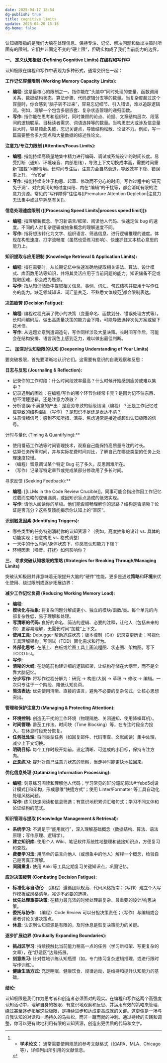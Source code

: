 ```yaml
---
date: 2025-04-17 18:54
dg-publish: true
title: cognitive limits
update: 2025-04-20 15:18
dg-home: false
---
```


认知极限指的是我们大脑在处理信息、保持专注、记忆、解决问题和做出决策时所固有的限制。它们并非固定不变的“硬上限”，但确实构成了我们当前能力的边界。

**一、 定义认知极限 (Defining Cognitive Limits) 在编程和写作中**

认知极限在编程和写作中表现为多种形式，通常交织在一起：

**工作记忆容量限制 (Working Memory Capacity Limits):**

- **编程:** 这是最核心的限制之一。指你能在“头脑中”同时处理的变量、函数调用关系、数据结构状态、算法步骤、代码逻辑分支等的数量。当复杂度超过这个容量时，你会感到“脑子转不过来”，容易忘记细节、引入错误，难以追踪逻辑流。例如，理解一个包含多层嵌套、复杂状态管理的递归函数。
- **写作:** 指你能在思考和组织时，同时兼顾的论点、论据、文章结构层次、段落间的逻辑联系、目标读者需求、词语选择等的数量。当构思宏大或涉及信息量巨大时，容易顾此失彼，忘记关键点，导致结构松散、论证不力。例如，写一篇需要整合多方观点和大量数据的综述性论文。

**注意力/专注力限制 (Attention/Focus Limits):**

- **编程:** 指能持续高质量地集中精力进行编码、调试或系统设计的时间长度。易受打断（通知、环境噪音、内部思绪），导致上下文切换成本高，需要时间重新“加载”问题情境。长时间专注后，注意力会自然衰退，导致效率下降、错误率上升。 ^fe19af
- **写作:** 指能持续专注于构思、起草、修改而不分心的时间。写作过程中的“研究兔子洞”、对完美词句的过度纠结、内在“编辑”的干扰等，都会消耗有限的注意力资源。常见的“写作障碍”往往与[[Premature Attention Depletion|注意力无法集中或过早耗尽有关]]。

**信息处理速度限制 ([[Processing Speed Limits|process speed limit]]):**

- **编程:** 指理解新概念、学习新语言/框架、阅读他人代码、快速定位 bug 的速度。不同的人对复杂逻辑或抽象概念的理解速度不同。
- **写作:** 指将想法转化为文字、组织语言、筛选信息、进行逻辑推理的速度。体现在构思速度、打字流畅度（虽然也受练习影响）、快速抓住文本核心意思的能力上。

**知识提取与应用限制 (Knowledge Retrieval & Application Limits):**

- **编程:** 指在需要时，从长期记忆中快速准确地提取相关语法、算法、设计模式、库函数用法等知识，并将其灵活应用于当前问题的能力。知识储备不足或提取困难，都会成为瓶颈。
- **写作:** 指从知识储备中提取相关信息、事例、词汇、句式结构并应用于写作任务的能力。缺乏领域知识、词汇量贫乏、不熟悉文体规范[^1]都会限制表达。

**决策疲劳 (Decision Fatigue):**

- **编程:** 编程过程充满了微小的决策（变量命名、函数划分、错误处理方式等）。长时间编码后，做出高质量决策的能力会下降，可能导致选择次优方案或留下技术债。
- **写作:** 从选题立意到遣词造句，写作同样涉及大量决策。长时间写作后，可能会在结构安排、语言润色上感到乏力，难以做出最佳判断。

**二、 加深对认知极限的认知 (Deepening Understanding of Your Limits)**

要突破极限，首先要清晰地认识它们。这需要有意识的自我观察和反思：

**日志与反思 (Journaling & Reflection):**

- 记录你的工作时段：什么时间段效率最高？什么时候开始感到疲劳或难以集中？
- 记录遇到的困难：在编程/写作的哪个环节你经常卡壳？是因为记不住东西、想不清楚逻辑，还是注意力涣散？
- 分析错误/不满意的产出：是疲劳导致的低级错误（编程）？还是工作记忆过载导致的结构混乱（写作）？是知识不足还是表达不清？
- 注意情绪信号：感到不知所措、沮丧、焦虑通常是接近或超出认知极限的信号。

计时与量化 (Timing & Quantifying):**

- 使用番茄工作法等时间管理技术，观察自己能保持高质量专注的时长。
- 估算任务所需时间，并与实际花费时间对比，了解自己在哪些类型的任务上处理速度较慢。
- （编程）留意调试某个特定 Bug 花了多久，反思困难所在。
- （写作）记录写特定章节或完成某部分修改用了多长时间。

寻求反馈 (Seeking Feedback):**

- **编程:** [[LLMs in the Code Review Crucible]]。同事可能会指出你因工作记忆过载而忽略的逻辑漏洞，或因知识盲点造成的低效实现。
- **写作:** 请他人阅读你的草稿。他们能否顺畅理解你的思路？结构是否清晰？论证是否充分？这些反馈能揭示你认知上的“盲区”。

**识别触发因素 (Identifying Triggers):**

- 哪些类型的任务特别消耗你的认知资源？（例如，高度抽象的设计 vs. 具体的功能实现；创意构思 vs. 格式调整）
- 一天中的什么时间/身体状态下，你感觉认知能力下降？
- 环境因素（噪音、打扰）如何影响你？

**三、 寻求突破认知极限的策略 (Strategies for Breaking Through/Managing Limits)**

突破认知极限并非意味着无限提升大脑的“硬件”性能，更多是通过**策略**和**环境**来优化使用、绕过限制或逐步拓展边界：

**减少工作记忆负荷 (Reducing Working Memory Load):**

- **编程:**
- **模块化与抽象:** 将复杂问题分解成更小、独立的模块/函数/类。每个单元的内部复杂性低，易于理解和处理。
- **写清晰的代码:** 良好的命名、简洁的逻辑、必要的注释，让他人（包括未来的你）更容易理解，无需长时间“加载”上下文。
- **使用工具:** Debugger 帮助追踪状态；版本控制（Git）记录变更历史；可视化工具理解架构；写测试（TDD）固化需求和行为。
- **外部化思考:** 在纸上、白板或绘图工具上画流程图、状态图、架构图。写下 TODO list。
- **写作:**
- **清晰的大纲:** 在动笔前构建详细的逻辑框架，让结构存储在大纲里，而不是全靠大脑记忆。
- **分步写作:** 将写作过程分解为：研究 -> 构思/大纲 -> 草稿 -> 修改 -> 编辑。一次只专注于一个阶段，降低认知负荷。
- **简洁表达:** 优先使用清晰、直接的语言，避免不必要的复杂句式，让核心思想突出。

**管理和保护注意力 (Managing & Protecting Attention):**

- **环境控制:** 创造无干扰的工作环境（物理隔绝、关闭通知、使用降噪耳机）。
- **时间管理:** 番茄工作法、时间块（Time Blocking）等，在专注时段全力投入，在休息时段充分恢复。
- **任务批处理:** 将同类型任务（如回复邮件、代码审查、文献阅读）集中处理，减少上下文切换。
- **明确目标:** 每个工作时段开始前，设定清晰、可达成的小目标，保持专注方向。
- **正念练习:** 提升对自己注意力状态的觉察，当走神时能更快地拉回来。

**优化信息处理 (Optimizing Information Processing):**

- **编程:** 刻意练习阅读和理解他人代码；学习常见的[[1分鐘記憶法#^febd5d|设计模式]]和架构，形成思维“快捷方式”；使用 Linter/Formatter 等工具自动化处理风格问题。
- **写作:** 练习快速阅读和信息筛选；有意识地积累词汇和句式；学习不同文体和论证结构的范式。

**知识管理与提取 (Knowledge Management & Retrieval):**

- **系统学习:** 不满足于“能用就行”，深入理解基础概念（数据结构、算法、语法原理；写作原理、逻辑学）。
- **建立知识库:** 使用个人 Wiki、笔记软件系统性地整理和链接知识点，方便复习和查找。
- **费曼学习法:** 用简单的语言向他人（或想象中的他人）解释一个概念，检验自己是否真正理解。
- **间隔重复:** 使用 Anki 等工具定期复习关键知识点，巩固记忆。

**应对决策疲劳 (Combating Decision Fatigue):**

- **标准化与自动化:** （编程）遵循团队规范、代码风格指南；（写作）建立个人写作模板或风格清单。减少不必要的选择。
- **优先处理重要决策:** 在精力最充沛的时候处理最复杂、最重要的设计/构思决策。
- **委托与协作:** （编程）Code Review 可以分担决策责任；（写作）与编辑或合著者讨论关键决策点。
- **休息:** 认识到认知资源是有限的，及时休息是恢复决策能力的关键。

**逐步扩展边界 (Gradually Expanding Boundaries):**

- **挑战区学习:** 持续接触比当前能力稍高一点的任务（学习新框架、写更复杂的文章），在“舒适区”边缘拓展。
- **刻意练习:** 针对性地训练认知瓶颈（如，专门练习复杂逻辑推理，或进行限时写作训练）。
- **健康生活方式:** 充足睡眠、健康饮食、规律运动，是维持和提升认知能力的基础。

**结论:**

认知极限是我们作为思考者和创造者必须面对的现实。在编程和写作这两个高强度认知活动中，理解自身的极限、有意识地观察和反思、并运用有效的策略来管理、绕过甚至逐步拓展这些极限，是持续进步和达成更高成就的关键。这更像是一场与自我认知的对话和一场持久的马拉松，而非一蹴而就的冲刺。通过持续的实践和调整，你可以更有效地利用有限的认知资源，创造出更优质的代码和文字。

[^1]: - **学术论文：** 通常需要使用规范的参考文献格式（如APA、MLA、Chicago等），详细列出所引用的文献信息。
